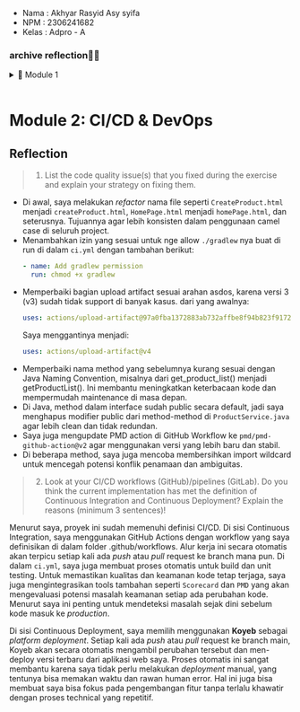 - Nama    : Akhyar Rasyid Asy syifa
- NPM     : 2306241682
- Kelas   : Adpro - A

### archive reflection🧑‍💻

<details>
<summary>📒 Module 1</summary>

# Module 1: Coding Standard

## Reflection 1
> You already implemented two new features using Spring Boot. Check again your source code and evaluate the coding standards that you have learned in this module. Write clean code principles and secure coding practices that have been applied to your code.  If you find any mistake in your source code, please explain how to improve your code

### Clean Code
Coding standard yang saya implementasikan adalah sebagai berikut:
- **Meaningful names** <br>
saya selalu menggunakan nama variabel, fungsi, kelas, dan argumen yang deskriptif dan tidak ambigu. Nama yang deskriptif diperlukan untuk menghindari kebingungan. Saya memastikan bahwa tidak ada komentar yang diperlukan untuk mendeskripsikan variabel, fungsi, atau kelas saya. berikut contohnya :
- **Function Do One Thing** <br>
saya telah memastikan bahwa setiap fungsi hanya melakukan satu hal dan melakukannya dengan baik. Sebagai contoh, dalam kelas `ProductService`, saya telah membuat fungsi terpisah untuk membuat, mengedit, dan menghapus produk.
- **Comments** <br>
di tutorial ini saya menghindari penggunaan komentar untuk hal-hal yang sudah jelas. Untuk modul khusus ini, saya tidak menulis komentar karena tidak ada logika atau algoritma yang rumit yang perlu saya jelaskan. 
- **Error Handling** <br>
Menggunakan beberapa input validation seperti pada input nama produk yang tidak boleh null atau kosong dan input kuantitas produk yang tidak boleh nol atau bernilai negatif. saya juga menyadari bahwa input validation untuk memastikan nama produk tidak kosong atau null, serta kuantitas produk tidak bernilai nol atau negatif, belum diterapkan. Oleh karena itu, saya sempat menambahkan validasi input tersebut dengan dependencies yang disediakan spring boot untuk mencegah adanya data yang tidak , yakni ```implementation("org.springframework.boot:spring-boot-starter-validation")```.
- **Objects and Data Structures** <br>
Untuk mengikuti prinsip-prinsip OOP, saya memastikan bahwa tidak ada ketergantungan yang tidak perlu antar variabel dengan membuat beberapa variabel menjadi private. Untuk modul ini, tidak banyak struktur data yang bisa saya implementasikan kecuali List dan Iterator. 

### Secure Coding
- Validasi input pada fields productName agar terhindar dari serangan sejenis SQL Injection dan XSS (Cross-Site Scripting).
- Mengunakan UUID untuk product untuk memastikan ID produk unik

Dalam source code saya, saya sempat menemukan beberapa masalah, salah satunya adalah tidak adanya ID Produk yang dihasilkan secara otomatis. Akibatnya, sebuah produk tidak bisa diidentifikasi secara unik dalam daftar produk. Untuk mengatasi hal ini, saya memutuskan untuk menggunakan `UUID` guna menghasilkan ID Produk secara otomatis setiap kali produk baru dibuat. Lalu, kedepannya Pada suatu logika kode yang kompleks, sebaiknya diberikan komentar tambahan untuk menjelaskan logika yang sebenarnya 


## Reflection 2
> 1. After writing the unit test, how do you feel? How many unit tests should be made in a class? How to make sure that our unit tests are enough to verify our program? It would be good if you learned about code coverage. Code coverage is a metric that can help you understand how much of your source is tested. If you have 100% code coverage, does that mean your code has no bugs or errors?

Setelah menulis unit test, saya menjadi lebih percaya dengan kualitas dan kebenaran kode yang saya miliki. Selain itu, saya semakin menyadari seberapa pentingnya unit test dalam pemrograman skala besar nantinya ketika sudah bekerja.
Dalam sebuah class, jumlah unit test tergantung dari function yang dimiliki oleh setiap class. Setiap function tersebut minimal memiliki 1 unit test yang bertanggungjawab menjalankan fitur penting yang dimiliki oleh function tersebut. Lalu selebihnya bisa diuji yang mencakup berbagai skenario, terutama kasus-kasus edge case yang mungkin terjadi. jadi ketika ditanya berapa banyak unit test yang perlu diimplementasikan, jawabannya adalah bervariasi dan tergantung seberapa kompleks class yang didefine. 

Selama mengerjakan latihan unit test ini, saya belajar bahwa meskipun code coverage berguna, itu tidak menjamin code kita itu bebas bug. Misalnya, meskipun pengujian pembaruan produk saya sudah mencakup 100% kode, saya awalnya melewatkan validasi untuk nama produk yang hanya berisi spasi. Tapi gapapa, justru ini mengajarkan ke saya bahwa code coverage hanyalah alat bantu untuk memastikan kualitas kode, bukan tujuan akhir.

>2. Suppose that after writing the CreateProductFunctionalTest.java along with the corresponding test case, you were asked to create another functional test suite that verifies the number of items in the product list. You decided to create a new Java class similar to the prior functional test suites with the same setup procedures and instance variables. <br>
What do you think about the cleanliness of the code of the new functional test suite? Will the new code reduce the code quality? Identify the potential clean code issues, explain the reasons, and suggest possible improvements to make the code cleaner! 

Setelah menulis rangkaian tes functional yang baru, saya mulai melihat beberapa masalah di kode pengujian saya. yang paling jelas saya sadari adalah duplikasi kode, karena saya menyalin prosedur penyiapan dan variabel contoh yang sama dari `CreateProductFunctionalTest`.java ke kelas uji baru. Ini jelas bertentangan dengan prinsip DRY (Don't Repeat Yourself). Misalnya, jika saya perlu mengubah cara pengaturan (seperti beralih dari Chrome ke Firefox), saya harus melakukannya di beberapa tempat. Hal ini tentu saja membuat pemeliharaan jadi lebih sulit dan meningkatkan kemungkinan terjadinya inkonsistensi.

Membuat kelas Java yang sama dengan rangkaian tes fungsional utama bisa menurunkan kebersihan kode karena adanya duplikasi dan redundansi. Untuk mengatasinya, saya bisa membuat superclass yang berisi set up umum, lalu menggunakannya di dalam subclass yang membutuhkan pengaturan tersebut. Dengan cara ini, duplikasi dan redundansi kode yang bisa merusak kebersihan kode bisa dihindari.
</details>
<br>

# Module 2: CI/CD & DevOps

## Reflection
> 1. List the code quality issue(s) that you fixed during the exercise and explain your strategy on fixing them.

- Di awal, saya melakukan _refactor_ nama file seperti `CreateProduct.html` menjadi `createProduct.html`, `HomePage.html` menjadi `homePage.html`, dan seterusnya. Tujuannya agar lebih konsisten dalam penggunaan camel case di seluruh project.
- Menambahkan izin yang sesuai untuk nge allow `./gradlew` nya buat di run di dalam `ci.yml` dengan tambahan berikut: 
    ```yaml 
    - name: Add gradlew permission
      run: chmod +x gradlew
    ```
- Memperbaiki bagian upload artifact sesuai arahan asdos, karena versi 3 (v3) sudah tidak support di banyak kasus. dari yang awalnya:
    ```yaml
    uses: actions/upload-artifact@97a0fba1372883ab732affbe8f94b823f91727db # v3.pre.node20 
    ```
    Saya menggantinya menjadi:
    ```yaml
    uses: actions/upload-artifact@v4
    ```
- Memperbaiki nama method yang sebelumnya kurang sesuai dengan Java Naming Convention, misalnya dari get_product_list() menjadi getProductList(). Ini membantu meningkatkan keterbacaan kode dan mempermudah maintenance di masa depan.
- Di Java, method dalam interface sudah public secara default, jadi saya menghapus modifier public dari method-method di `ProductService.java` agar lebih clean dan tidak redundan.
- Saya juga mengupdate PMD action di GitHub Workflow ke ```pmd/pmd-github-action@v2``` agar menggunakan versi yang lebih baru dan stabil.
- Di beberapa method, saya juga mencoba membersihkan import wildcard untuk mencegah potensi konflik penamaan dan ambiguitas.

> 2. Look at your CI/CD workflows (GitHub)/pipelines (GitLab). Do you think the current implementation has met the definition of Continuous Integration and Continuous Deployment? Explain the reasons (minimum 3 sentences)!

Menurut saya, proyek ini sudah memenuhi definisi CI/CD. Di sisi Continuous Integration, saya menggunakan GitHub Actions dengan workflow yang saya definisikan di dalam folder .github/workflows. Alur kerja ini secara otomatis akan terpicu setiap kali ada _push_ atau _pull_ request ke branch mana pun. Di dalam `ci.yml`, saya juga membuat proses otomatis untuk build dan unit testing. Untuk memastikan kualitas dan keamanan kode tetap terjaga, saya juga mengintegrasikan tools tambahan seperti `Scorecard` dan `PMD` yang akan mengevaluasi potensi masalah keamanan setiap ada perubahan kode. Menurut saya ini penting untuk mendeteksi masalah sejak dini sebelum kode masuk ke _production_.

Di sisi Continuous Deployment, saya memilih menggunakan **Koyeb** sebagai _platform deployment_. Setiap kali ada _push_ atau _pull_ request ke branch main, Koyeb akan secara otomatis mengambil perubahan tersebut dan men-deploy versi terbaru dari aplikasi web saya. Proses otomatis ini sangat membantu karena saya tidak perlu melakukan _deployment_ manual, yang tentunya bisa memakan waktu dan rawan human error.  Hal ini juga bisa membuat saya bisa fokus pada pengembangan fitur tanpa terlalu khawatir dengan proses technical yang repetitif.
